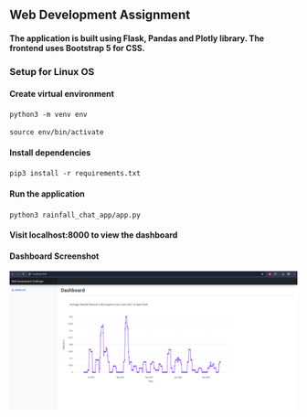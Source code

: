 ## Web Development Assignment

#### The application is built using Flask, Pandas and Plotly library. The frontend uses Bootstrap 5 for CSS.

### Setup for Linux OS

#### Create virtual environment 

`python3 -m venv env`

`source env/bin/activate`

#### Install dependencies

`pip3 install -r requirements.txt`

#### Run the application

`python3 rainfall_chat_app/app.py`

#### Visit localhost:8000 to view the dashboard

#### Dashboard Screenshot

![alt text](https://github.com/Deltapimol/rainfall-record-assignment/blob/main/Dashboard.png)